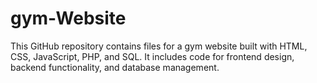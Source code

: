# gym-Website
This GitHub repository contains files for a gym website built with HTML, CSS, JavaScript, PHP, and SQL. It includes code for frontend design, backend functionality, and database management.
